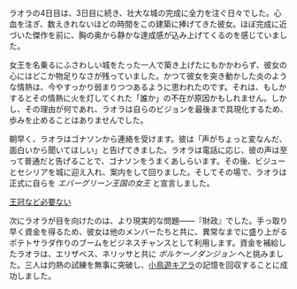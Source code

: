 <!-- title: ラオラ・パンテラ -->
<!-- status: 生存 -->

ラオラの4日目は、3日目に続き、壮大な城の完成に全力を注ぐ日々でした。心血を注ぎ、数えきれないほどの時間をこの建築に捧げてきた彼女。ほぼ完成に近づいた傑作を前に、胸の奥から静かな達成感が込み上げてくるのを感じていました。

女王を名乗るにふさわしい城をたった一人で築き上げたにもかかわらず、彼女の心にはどこか物足りなさが残っていました。かつて彼女を突き動かした炎のような情熱は、今やすっかり弱まりつつあるように思われたのです。それは、もしかするとその情熱に火を灯してくれた「誰か」の不在が原因かもしれません。しかし、その理由が何であれ、ラオラは自らのビジョンを最後まで具現化するため、歩みを止めることはありませんでした。

朝早く、ラオラはゴナソンから連絡を受けます。彼は「声がちょっと変なんだ、面白いから聞いてほしい」と告げてきました。ラオラは電話に応じ、彼の声は至って普通だと告げることで、ゴナソンをうまくあしらいます。その後、ビジューとセシリアを城に迎え入れ、案内をして回りました。そしてその場で、ラオラは正式に自らを _エバーグリーン王国の女王_ と宣言しました。

[王冠など必要ない](#embed:https://www.youtube.com/live/Y0H168Iq8aY?feature=shared&t=4662)

次にラオラが目を向けたのは、より現実的な問題——『財政』でした。手っ取り早く資金を得るため、彼女は他のメンバーたちと共に、異常なまでに盛り上がるポテトサラダ作りのブームをビジネスチャンスとして利用します。資金を補給したラオラは、エリザベス、ネリッサと共に _ボルケーノダンジョン_ へと挑みました。三人は灼熱の試練を無事に突破し、[小鳥遊キアラ](https://www.youtube.com/live/Y0H168Iq8aY?feature=shared&t=15009)の記憶を回収することに成功しました。

